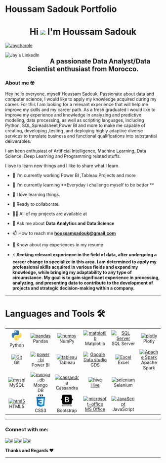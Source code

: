 # Houssam Sadouk Portfolio
<h1 align="center">Hi <img loading="lazy" src="https://raw.githubusercontent.com/iampavangandhi/iampavangandhi/master/gifs/Hi.gif" width= "28px"/> I'm Houssam Sadouk</h1><a href="#">
   <img src="https://komarev.com/ghpvc/?username=Jaycharole&style=flat-square&label=Profile+Visitors&color=green" alt="Jaycharole" />
 </a>

<p align="center">
<a href="https://www.linkedin.com/in/houssam-sadouk/">
    <img align = "left", alt="Jay's LinkedIn" title="My LinkedIn Followers" src="https://img.shields.io/badge/LinkedIn-1K-blue?color=blue&label=LinkedIn&logo=linkedin&logoColor=white&style=for-the-badge" />
</a>
    

</p>


<h2 align="center">A passionate Data Analyst/Data Scientist enthusiast from Morocco.</h2>



### About me 🤓
Hey hello everyone, myself Houssam Sadouk. Passionate about data and computer science, I would like to apply my knowledge acquired during my career. For this I am looking for a relevant experience that will help me improve my skills and my career path. 
As a fresh graduated i would like to improve my experience and knowledge in analyzing and predictive modeling, data processing, as well as scripting languages, including Python, SQL,Spreadsheet,Power BI and more to make me capable of creating, developing ,testing ,and deploying highly adaptive diverse services to translate business and functional qualifications into substantial deliverables.

I am keen enthusiast of Artificial Intelligence, Machine Learning, Data Science, Deep Learning and Programming related stuffs.

I love to learn new things and I like to share what I learn. 

  
- 🔭 I’m currently working Power BI ,Tableau Projects and more 

- 🌱 I’m currently learning **Everyday i challenge myself to be better **

- 👯 I love learning things.

- 🤝 Ready to collaborate. 

- 👨‍💻 All of my projects are available at []()

- 💬 Ask me about **Data Analytics and Data Science**

- 📫 How to reach me **houssamsadouk@gmail.com**

- 📄 Know about my experiences in my resume []()

- ⚡ **Seeking relevant experience in the field of data, after undergoing a career change to specialize in this area. I am determined to apply my professional skills acquired in various fields and expand my knowledge, while bringing my adaptability to any type of circumstance. My goal is to gain significant experience in processing, analyzing, and presenting data to contribute to the development of projects and strategic decision-making within a company.**
  
  
---
# Languages and Tools 🛠
<table align="center">
  <tr>
    <td align="center" width="96">
     <a href="#" target="_blank">
      <img loading="lazy" src="https://raw.githubusercontent.com/devicons/devicon/master/icons/python/python-original.svg" alt="python" width="40" height="40"/>
    </a>
    <br/>Python
   </td>
   <td align="center" width="96">
    <a href="#" target="_blank"> 
     <img loading="lazy" src="https://raw.githubusercontent.com/simple-icons/simple-icons/74c824a960f1f6c8640bc8cb678f1bf4c9e0669f/icons/pandas.svg" alt="pandas" width="40" height="40"/>
    </a>
    <br/> Pandas
   </td>
   <td align="center" width="96">
      <a href="#">
        <img loading="lazy" src="https://www.vectorlogo.zone/logos/numpy/numpy-icon.svg" alt="numpy" width="40" height="40"/>
      </a>
      <br>NumPy
    </td>
   <td align="center" width="96">
      <a href="#">
        <img loading="lazy" src="https://upload.wikimedia.org/wikipedia/commons/thumb/0/01/Created_with_Matplotlib-logo.svg/1024px-Created_with_Matplotlib-logo.svg.png" alt="matplotlib" width="40" height="40"/>
      </a>
      <br>Matplotlib
    </td>
   <td align="center" width="96">
      <a href="#">
        <img src="https://cdn.worldvectorlogo.com/logos/microsoft-sql-server-1.svg" width="48" height="48" alt="SQL Server" />
      </a>
      <br>SQL Server
    </td>
    <td align="center"  width="96">
      <a href="#">
        <img loading="lazy" src="https://www.vectorlogo.zone/logos/plot_ly/plot_ly-icon.svg" alt="plotly" width="40" height="40"/>
      </a>
      <br>Plotly
    </td>
    
  </tr>
  <tr> 
     <td align="center" width="96">
      <a href="#" >
        <img src="https://upload.wikimedia.org/wikipedia/commons/thumb/3/3f/Git_icon.svg/1200px-Git_icon.svg.png" width="48" height="48" alt="Git" />
      </a>
      <br>Git
    </td>
  
    
 <td align="center" width="96">
      <a href="#">
        <img loading="lazy" src="https://www.vectorlogo.zone/logos/microsoft_powerbi/microsoft_powerbi-icon.svg" alt="power-bi" width="40" height="40"/>
      </a>
      <br>Power BI
 </td> 
    
 <td align="center" width="96">
      <a href="#">
        <img loading="lazy" src="https://raw.githubusercontent.com/gilbarbara/logos/f4c8e8b933aa80ce83b6d6d387e016bf4cb4e376/logos/tableau-icon.svg" alt="tableau" width="40" height="40"/>
      </a>
      <br>Tableau
</td>
    
<td align="center" width="96">
      <a href="#">
        <img loading="lazy" src="https://encrypted-tbn0.gstatic.com/images?q=tbn:ANd9GcTpVNZbKZOkpit_fOp3ONSt4o4vuU-8QqFGh3NNZmP_fGKHYz7qqPYrn_geo9EONdKiZzk&usqp=CAU" alt="Google Data studio" width="40" height="40"/>
      </a>
      <br>GDS
</td>
    <td align="center" width="96">
      <a href="#">
        <img loading="lazy" src="https://cdn.worldvectorlogo.com/logos/excel-4.svg" alt="Excel" width="40" height="40"/>
      </a>
      <br>Excel
</td>
</td>
    <td align="center" width="96">
      <a href="#">
        <img loading="lazy" src="https://cdn.worldvectorlogo.com/logos/apache-spark-5.svg" alt="Apache Spark" width="40" height="40"/>
      </a>
      <br>Apache Spark
</td>
  </tr>
  
<tr>
<td align="center" width="96">
      <a href="#">
        <img loading="lazy" src="https://www.vectorlogo.zone/logos/mysql/mysql-icon.svg" alt="mysql" width="40" height="40"/>
      </a>
      <br>MySQL
</td>

<td align="center" width="96">
      <a href="#" >
        <img loading="lazy" src="https://www.vectorlogo.zone/logos/mongodb/mongodb-icon.svg" alt="mongo-db" width="40" height="40"/>
      </a>
      <br>Mongo DB
</td> 
<td align="center" width="96">
      <a href="#">
        <img loading="lazy" src="https://www.vectorlogo.zone/logos/apache_cassandra/apache_cassandra-icon.svg" alt="cassandra" width="40" height="40"/>
      </a>
      <br>Cassandra
</td>
<td align="center" width="96">
      <a href="#">
        <img loading="lazy" src="https://www.vectorlogo.zone/logos/apache_hive/apache_hive-icon.svg" alt="hive" width="40" height="40"/>
      <br>Hive
</td>
<td align="center" width="96">
      <a href="#" >
        <img loading="lazy" src="https://raw.githubusercontent.com/simple-icons/simple-icons/74c824a960f1f6c8640bc8cb678f1bf4c9e0669f/icons/selenium.svg" alt="selenium" width="40" height="40"/>
      </a>
      <br>Selenium
</td> 

</tr>

<tr>

<td align="center" width="96">
      <a href="#">
        <img loading="lazy" src="https://www.vectorlogo.zone/logos/w3_html5/w3_html5-icon.svg" alt="html5" width="40" height="40"/>
      </a>
      <br>HTML5
</td>
<td align="center" width="96">
      <a href="#" >
        <img loading="lazy" src="https://raw.githubusercontent.com/devicons/devicon/master/icons/css3/css3-original-wordmark.svg" alt="css3" width="40" height="40"/>
      </a>
      <br>CSS3
</td> 
<td align="center" width="96">
      <a href="#">
        <img loading="lazy" src="https://raw.githubusercontent.com/devicons/devicon/master/icons/bootstrap/bootstrap-plain-wordmark.svg" alt="bootstrap" width="40" height="40"/>
      </a>
      <br>Bootstrap
</td>
<td align="center" width="96">
      <a href="#">
        <img loading="lazy" src="https://www.vectorlogo.zone/logos/microsoft/microsoft-icon.svg" alt="microsoft-office" width="40" height="40"/>
      <br>MS Office
</td>

<td align="center" width="96">
      <a href="#" >
        <img loading="lazy" src="https://cdn.worldvectorlogo.com/logos/logo-javascript.svg" alt="JavaScript" width="40" height="40"/>
      </a>
      <br>JavaScript
</td>
</tr>
</table>


---
<p align="left">
<h3 align="left">Connect with me:</h3>

<a href="https://www.linkedin.com/in/houssam-sadouk/"><img align="center" src="https://cdn.jsdelivr.net/npm/simple-icons@3.0.1/icons/linkedin.svg" alt="#" height="30" width="40" /></a>
<a href="#" target="blank"><img align="center" src="https://cdn.jsdelivr.net/npm/simple-icons@3.0.1/icons/stackoverflow.svg" alt="#" height="30" width="40" /></a>
<a href="https://www.kaggle.com/houssamssadouk" target="blank"><img align="center" src="https://cdn.jsdelivr.net/npm/simple-icons@3.0.1/icons/kaggle.svg" alt="#" height="30" width="40" /></a>

</p>

**Thanks and Regards ❤**
<hr/>
